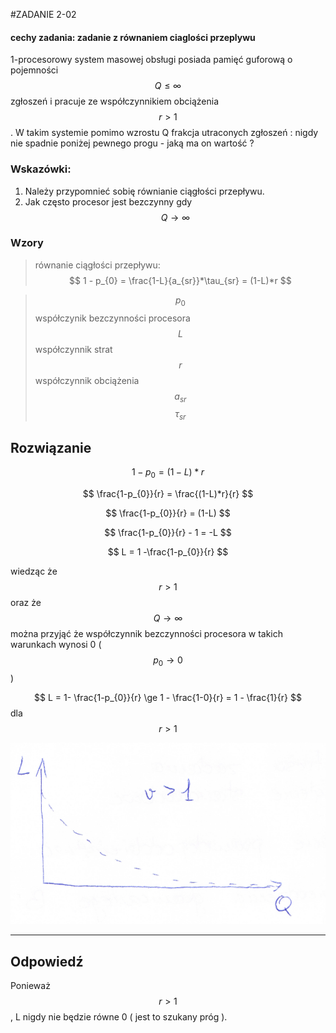 #ZADANIE 2-02

#### cechy zadania: zadanie z równaniem ciaglości przeplywu

1-procesorowy system masowej obsługi posiada pamięć guforową o pojemności $$ Q \le \infty $$ zgłoszeń i pracuje ze współczynnikiem obciążenia $$ r > 1 $$.
W takim systemie pomimo wzrostu Q frakcja utraconych zgłoszeń : nigdy nie spadnie poniżej pewnego progu - jaką ma on wartość ?

### Wskazówki:

1. Należy przypomnieć sobię równianie ciągłości przepływu.
2. Jak często procesor jest bezczynny gdy $$ Q \to \infty $$

### Wzory

> równanie ciągłości przepływu:
> $$ 1 - p_{0} = \frac{1-L}{a_{sr}}*\tau_{sr} = (1-L)*r $$

> $$ p_{0} $$ współczynik bezczynności procesora
> $$ L $$ współczynnik strat
> $$ r $$ współczynnik obciążenia
> $$ a_{sr} $$ 
> $$ \tau_{sr} $$

## Rozwiązanie

$$ 1 - p_{0} = (1-L)*r $$  

$$ \frac{1-p_{0}}{r} = \frac{(1-L)*r}{r} $$

$$ \frac{1-p_{0}}{r} = (1-L) $$

$$ \frac{1-p_{0}}{r} - 1 = -L $$

$$ L = 1 -\frac{1-p_{0}}{r} $$

wiedząc że $$ r > 1 $$ oraz że $$ Q \to \infty $$ można przyjąć że współczynnik bezczynności procesora w takich warunkach wynosi 0 ( $$ p_{0} \to 0 $$ )

$$ L = 1- \frac{1-p_{0}}{r} \ge 1 - \frac{1-0}{r} = 1 - \frac{1}{r} $$ dla $$ r > 1 $$
 
![wykres](wykres.png "wykres")

----
## Odpowiedź

Ponieważ $$ r > 1 $$,  L nigdy nie będzie równe 0 ( jest to szukany próg ).